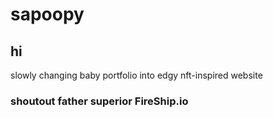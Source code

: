 # sapoopy

## hi 

slowly changing baby portfolio into edgy nft-inspired website

### shoutout father superior FireShip.io
